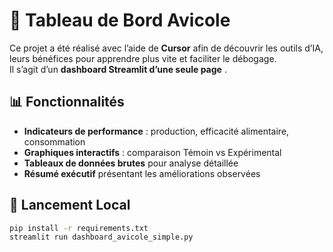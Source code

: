 # 🐔 Tableau de Bord Avicole

Ce projet a été réalisé avec l’aide de **Cursor** afin de découvrir les outils d’IA, leurs bénéfices pour apprendre plus vite et faciliter le débogage.  
Il s’agit d’un **dashboard Streamlit d’une seule page** .

## 📊 Fonctionnalités

- **Indicateurs de performance** : production, efficacité alimentaire, consommation  
- **Graphiques interactifs** : comparaison Témoin vs Expérimental  
- **Tableaux de données brutes** pour analyse détaillée  
- **Résumé exécutif** présentant les améliorations observées

## 🚀 Lancement Local

```bash
pip install -r requirements.txt
streamlit run dashboard_avicole_simple.py
